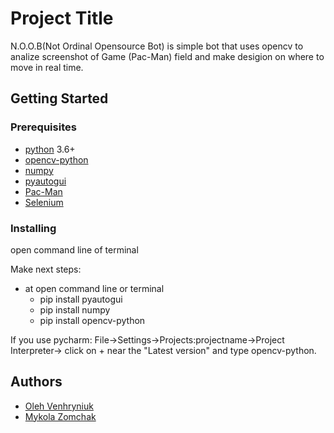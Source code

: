 # Project Title

N.O.O.B(Not Ordinal Opensource Bot) is simple bot that uses opencv to analize screenshot of Game (Pac-Man) field and make desigion on where to move in real time.

## Getting Started

### Prerequisites

* [python](https://www.python.org) 3.6+
* [opencv-python](https://opencv.org/opencv-3-3.html)
* [numpy](http://www.numpy.org)
* [pyautogui](https://pyautogui.readthedocs.io/en/latest)
* [Pac-Man](https://www.microsoft.com/en-us/p/pac-man-original/9nblggh5l7vl)
* [Selenium](https://www.seleniumhq.org/)

### Installing

open command line of terminal

Make next steps:
- at open command line or terminal 
  - pip install pyautogui
  - pip install numpy
  - pip install opencv-python
  
 If you use pycharm:
  File->Settings->Projects:projectname->Project Interpreter-> click on + near the "Latest version" and type opencv-python.

## Authors

* [Oleh Venhryniuk](https://github.com/justOleh)
* [Mykola Zomchak](https://github.com/mykola-zomchak)
